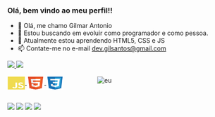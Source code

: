 ### Olá, bem vindo ao meu perfil!!

- 👋 Olá, me chamo Gilmar Antonio
- 👀 Estou buscando em evoluir como programador e como pessoa.
- 🌱 Atualmente estou aprendendo HTML5, CSS e JS
- 📫 Contate-me no e-mail dev.gilsantos@gmail.com
<div> 
  <a href="https://github.com/GilmardosSantos">
  <img height="160em" src="https://github-readme-stats.vercel.app/api?username=GilmardosSantos&show_icons=true&theme=dark&include_all_commits=true&count_private=true"/>
  <img height="160em" src="https://github-readme-stats.vercel.app/api/top-langs/?username=GilmardosSantos&layout=compact&langs_count=7&theme=dark"/>
</div>
 <div style="display: inline_block"><br>
  <img align="center" alt="Js" height="30" width="40" src="https://raw.githubusercontent.com/devicons/devicon/master/icons/javascript/javascript-plain.svg">
  <img align="center" alt="HTML" height="30" width="40" src="https://raw.githubusercontent.com/devicons/devicon/master/icons/html5/html5-original.svg">
  <img align="center" alt="CSS" height="30" width="40" src="https://raw.githubusercontent.com/devicons/devicon/master/icons/css3/css3-original.svg">
  <img align="right" alt="eu" height="300" width="300" src="https://media.discordapp.net/attachments/875468255085621291/875468306948177990/finalgif.gif">
 </div>

##

<div>
  <a href="https://www.instagram.com/gilm1to/" target="_blank"><img src="https://img.shields.io/badge/-Instagram-%23E4405F?style=for-the-badge&logo=instagram&logoColor=white"     target="_blank"></a>
  <a href="https://www.twitch.tv/gsr11_" target="_blank"><img src="https://img.shields.io/badge/Twitch-9146FF?style=for-the-badge&logo=twitch&logoColor=white" target="_blank"></a>
  <a href = "mailto:dev.gilsantos@gmail.com"><img src="https://img.shields.io/badge/-Gmail-%23333?style=for-the-badge&logo=gmail&logoColor=white" target="_blank"></a>
  <a href="https://www.linkedin.com/in/gilmar-antonio-011ab81a0/" target="_blank"><img src="https://img.shields.io/badge/-LinkedIn-%230077B5?style=for-the-badge&logo=linkedin&logoColor=white" target="_blank"></a> 
    
  

</div>
